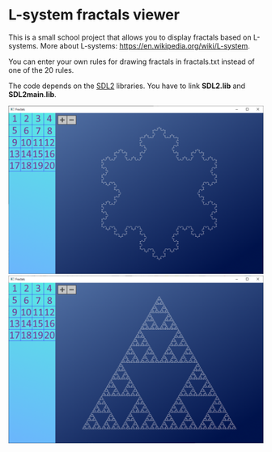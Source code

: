 # L-system fractals viewer
This is a small school project that allows you to display fractals based on L-systems.
More about L-systems: https://en.wikipedia.org/wiki/L-system.

You can enter your own rules for drawing fractals in fractals.txt instead of one of the 20 rules.

The code depends on the [SDL2](https://www.libsdl.org/) libraries. You have to link __SDL2.lib__ and __SDL2main.lib__.

![](https://github.com/xmmt/L-system-fractals-viewer/blob/master/fractals/screen.png)
![](https://github.com/xmmt/L-system-fractals-viewer/blob/master/fractals/screen2.png)
